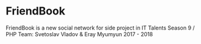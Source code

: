 # FriendBook
FriendBook is a new social network for side project in IT Talents Season 9 / PHP
Team: Svetoslav Vladov & Eray Myumyun 2017 - 2018
